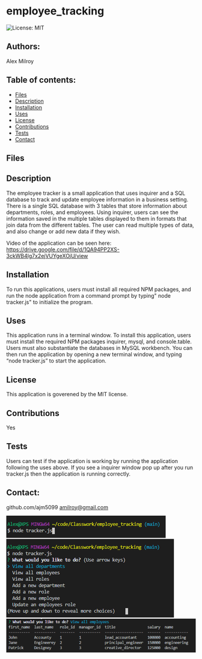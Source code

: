 # employee_tracking

![License: MIT ](https://img.shields.io/badge/License-MIT-yellow.svg)

## Authors: 
Alex Milroy  

## Table of contents:
* [Files](#Files)
* [Description](#Description)
* [Installation](#Installation)
* [Uses](#Uses)
* [License](#License)
* [Contributions](#Contributions)
* [Tests](#Tests)
* [Contact](#Contact)

## Files

## Description
The employee tracker is a small application that uses inquirer and a SQL database to track and update employee information in a business setting. There is a single SQL database with 3 tables that store information about departments, roles, and employees. Using inquirer, users can see the information saved in the multiple tables displayed to them in formats that join data from the different tables. The user can read multiple types of data, and also change or add new data if they wish.

Video of the application can be seen here: https://drive.google.com/file/d/1QA94PP2XS-3ckWB4lg7x2ejVUYgeXOjU/view

## Installation
To run this applications, users must install all required NPM packages, and run the node application from a command prompt by typing" node tracker.js" to initialize the program.

## Uses
This application runs in a terminal window. To install this application, users must install the required NPM packages inquirer, mysql, and console.table. Users must also substantiate the databases in MySQL workbench. You can then run the application by opening a new terminal window, and typing “node tracker.js” to start the application.

## License
This application is goverened by the MIT license.

## Contributions
Yes

## Tests
Users can test if the application is working by running the application following the uses above. If you see a inquirer window pop up after you run tracker.js then the application is running correctly.
    
## Contact:
github.com/ajm5099
amilroy@gmail.com

![Site Screenshot](images/initilization.png)
![Site Screenshot](images/questions.png)
![Site Screenshot](images/employees.png)